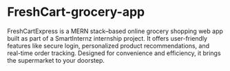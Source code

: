 # FreshCart-grocery-app
FreshCartExpress is a MERN stack–based online grocery shopping web app built as part of a SmartInternz internship project. It offers user-friendly features like secure login, personalized product recommendations, and real-time order tracking. Designed for convenience and efficiency, it brings the supermarket to your doorstep.
